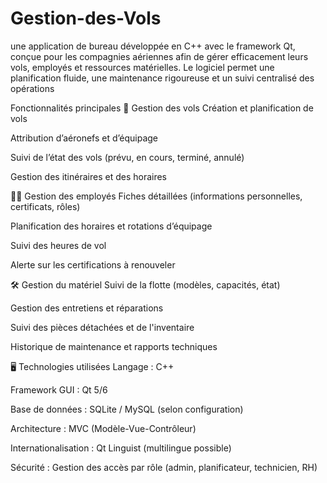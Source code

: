 # Gestion-des-Vols
une application de bureau développée en C++ avec le framework Qt, conçue pour les compagnies aériennes afin de gérer efficacement leurs vols, employés et ressources matérielles. Le logiciel permet une planification fluide, une maintenance rigoureuse et un suivi centralisé des opérations

Fonctionnalités principales
🛫 Gestion des vols
Création et planification de vols

Attribution d’aéronefs et d’équipage

Suivi de l’état des vols (prévu, en cours, terminé, annulé)

Gestion des itinéraires et des horaires

👩‍✈️ Gestion des employés
Fiches détaillées (informations personnelles, certificats, rôles)

Planification des horaires et rotations d’équipage

Suivi des heures de vol

Alerte sur les certifications à renouveler

🛠️ Gestion du matériel
Suivi de la flotte (modèles, capacités, état)

Gestion des entretiens et réparations

Suivi des pièces détachées et de l'inventaire

Historique de maintenance et rapports techniques

🖥️ Technologies utilisées
Langage : C++

Framework GUI : Qt 5/6

Base de données : SQLite / MySQL (selon configuration)

Architecture : MVC (Modèle-Vue-Contrôleur)

Internationalisation : Qt Linguist (multilingue possible)

Sécurité : Gestion des accès par rôle (admin, planificateur, technicien, RH)
